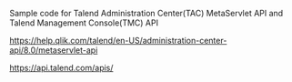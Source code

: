 Sample code for Talend Administration Center(TAC) MetaServlet API and Talend Management Console(TMC) API

https://help.qlik.com/talend/en-US/administration-center-api/8.0/metaservlet-api

https://api.talend.com/apis/
